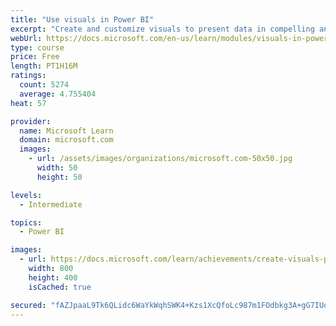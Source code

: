 ```yaml
---
title: "Use visuals in Power BI"
excerpt: "Create and customize visuals to present data in compelling and insightful ways."
webUrl: https://docs.microsoft.com/en-us/learn/modules/visuals-in-power-bi/
type: course
price: Free
length: PT1H16M
ratings:
  count: 5274
  average: 4.755404
heat: 57

provider:
  name: Microsoft Learn
  domain: microsoft.com
  images:
    - url: /assets/images/organizations/microsoft.com-50x50.jpg
      width: 50
      height: 50

levels:
  - Intermediate

topics:
  - Power BI

images:
  - url: https://docs.microsoft.com/learn/achievements/create-visuals-power-bi-desktop-social.png
    width: 800
    height: 400
    isCached: true

secured: "fAZJpaaL9Tk6QLidc6WaYkWqhSWK4+Kzs1XcQfoLc987m1FOdbkg3A+gG7IUordrqss8L+cFNKJ9Bb9BLNXkYPTrcysGDb3ETC7wIa5GMX1XhA2972P15y5Yalc0ySl577SJF4001EdaVT+wJBFXjKJbMZldMawBAYqwfvOXBKMXSRHCjwf+CQZtrOdlxvRJvfzy14mBYDIhE/ntQNbx86pKIISPLTvp+n12skB+N7RRYv6xPKJEq7dBGw7QRMG3kulLNQfCKg/CBKiV2RuT+i83KGhsAaa3UdOfNF3MPZomdMPaesRHxEon8MkK7qhNbmZmIoCgnfUQGxRIV4oKmWgZ/cS9LRs6P6ZWkVjHjiLpOmaFQXq4bQg8QOQNiD9iiNZy7A4tIO1PIRaJY5oht3pFkQ4T4bjp2mY6UHqqOqk=;FH1kRWn8MIE/7dAZwprUWw=="
---
```


